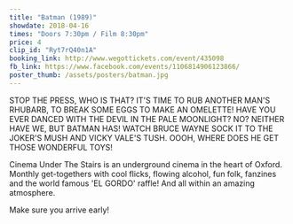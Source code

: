 ```yaml
---
title: "Batman (1989)"
showdate: 2018-04-16
times: "Doors 7:30pm / Film 8:30pm"
price: 4
clip_id: "Ryt7rQ40n1A"
booking_link: http://www.wegottickets.com/event/435098
fb_link: https://www.facebook.com/events/1106814906123866/
poster_thumb: /assets/posters/batman.jpg
---
```

STOP THE PRESS, WHO IS THAT?
IT'S TIME TO RUB ANOTHER MAN'S RHUBARB, TO BREAK SOME EGGS TO MAKE AN OMELETTE! HAVE YOU EVER DANCED WITH THE DEVIL IN THE PALE MOONLIGHT? NO? NEITHER HAVE WE, BUT BATMAN HAS! WATCH BRUCE WAYNE SOCK IT TO THE JOKER'S MUSH AND VICKY VALE'S TUSH. OOOH, WHERE DOES HE GET THOSE WONDERFUL TOYS!

Cinema Under The Stairs is an underground cinema in the heart of Oxford. Monthly get-togethers with cool flicks, flowing alcohol, fun folk, fanzines and the world famous 'EL GORDO' raffle! And all within an amazing atmosphere. 

Make sure you arrive early!